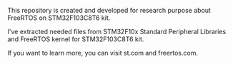 This repository is created and developed for research purpose about FreeRTOS on STM32F103C8T6 kit.

I've extracted needed files from STM32F10x Standard Peripheral Libraries and FreeRTOS kernel for STM32F103C8T6 kit.

If you want to learn more, you can visit st.com and freertos.com.
